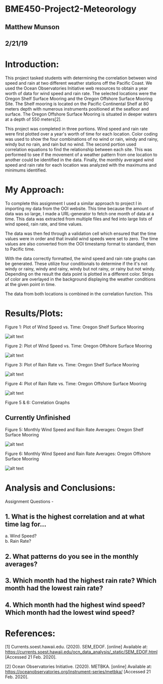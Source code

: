 # BME450-Project2-Meteorology
## Matthew Munson
## 2/21/19


# Introduction:

This project tasked students with determining the correlation between wind speed and rain at two different weather stations off the Pacific Coast. We used the Ocean Observatories Initiative web resources to obtain a year worth of data for wind speed and rain rate. The selected locations were the Oregon Shelf Surface Mooring and the Oregon Offshore Surface Mooring Site. The Shelf mooring is located on the Pacific Continental Shelf at 80 meters depth with numerous instruments positioned at the seafloor and surface. The Oregon Offshore Surface Mooring is situated in deeper waters at a depth of 550 meters[2].

This project was completed in three portions. Wind speed and rain rate were first plotted over a year's worth of time for each location. Color coding was used to show the four combinations of no wind or rain, windy and rainy, windy but no rain, and rain but no wind. The second portion used correlation equations to find the relationship between each site. This was performed to see if the movement of a weather pattern from one location to another could be identified in the data. Finally, the monthly averaged wind speed and rain rate for each location was analyzed with the maximums and minimums identified.

# My Approach:

To complete this assignment I used a similar approach to project I in importing my data from the OOI website. This time because the amount of data was so large, I made a URL-generator to fetch one month of data at a time. This data was extracted from multiple files and fed into large lists of wind speed, rain rate, and time values.

The data was then fed through a validation cell which ensured that the time values were in order and that invalid wind speeds were set to zero. The time values are also converted from the OOI timestamp format to standard, then to Pacific time. 

With the data correctly formatted, the wind speed and rain rate graphs can be generated. These utilize four conditionals to determine if the it's not windy or rainy, windy and rainy, windy but not rainy, or rainy but not windy. Depending on the result the data point is plotted in a different color. Strips of color are overlayed in the background displaying the weather conditions at the given point in time.

The data from both locations is combined in the correlation function. This 



# Results/Plots:

Figure 1: Plot of Wind Speed vs. Time: Oregon Shelf Surface Mooring

![alt text](https://github.com/mmunson2/BME450-Project2-Meteorology/blob/master/Data/Shelf/2017ShelfWindSpeed.png "Shelf Wind Speed") 

Figure 2: Plot of Wind Speed vs. Time: Oregon Offshore Surface Mooring

![alt text](https://github.com/mmunson2/BME450-Project2-Meteorology/blob/master/Data/Offshore/2017OffshoreWind.png "Offshore Wind Speed")  


Figure 3: Plot of Rain Rate vs. Time: Oregon Shelf Surface Mooring

![alt text](https://github.com/mmunson2/BME450-Project2-Meteorology/blob/master/Data/Shelf/2017ShelfRain.png "Shelf Rain Rate")  

Figure 4: Plot of Rain Rate vs. Time: Oregon Offshore Surface Mooring

![alt text](https://github.com/mmunson2/BME450-Project2-Meteorology/blob/master/Data/Offshore/2017OffshoreRain.png "Offshore Rain Rate")  

Figure 5 & 6: Correlation Graphs
## Currently Unfinished 


Figure 5: Monthly Wind Speed and Rain Rate Averages: Oregon Shelf Surface Mooring

![alt text](https://github.com/mmunson2/BME450-Project2-Meteorology/blob/master/Data/Shelf/2017ShelfAverage.png "Shelf Average") 

Figure 6: Monthly Wind Speed and Rain Rate Averages: Oregon Offshore Surface Mooring

![alt text](https://github.com/mmunson2/BME450-Project2-Meteorology/blob/master/Data/Offshore/2017OffshoreAverage.png "Offshore Average") 

# Analysis and Conclusions:

Assignment Questions - 

## 1.	What is the highest correlation and at what time lag for…

  a.	Wind Speed?  
  b.	Rain Rate? 


## 2.	What patterns do you see in the monthly averages?

 


## 3.	Which month had the highest rain rate? Which month had the lowest rain rate?



## 4.	Which month had the highest wind speed? Which month had the lowest wind speed?



# References:

[1]	Currents.soest.hawaii.edu. (2020). SEM_EDOF. [online] Available at: https://currents.soest.hawaii.edu/ocn_data_analysis/_static/SEM_EDOF.html [Accessed 21 Feb. 2020].

[2]	Ocean Observatories Initiative. (2020). METBKA. [online] Available at: https://oceanobservatories.org/instrument-series/metbka/ [Accessed 21 Feb. 2020].






